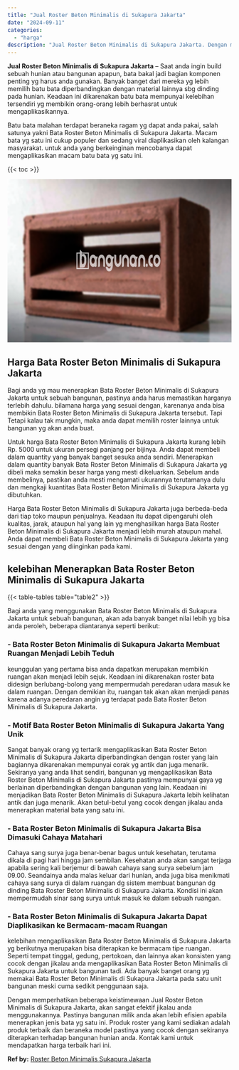 ```yaml
---
title: "Jual Roster Beton Minimalis di Sukapura Jakarta"
date: "2024-09-11"
categories: 
  - "harga"
description: "Jual Roster Beton Minimalis di Sukapura Jakarta. Dengan memperhatikan beberapa keistimewaan Jual Roster Beton Minimalis di Sukapura Jakarta, akan sangat efek..."
---
```


**Jual Roster Beton Minimalis di Sukapura Jakarta** – Saat anda ingin build sebuah hunian atau bangunan apapun, bata bakal jadi bagian komponen penting yg harus anda gunakan. Banyak banget dari mereka yg lebih memilih batu bata diperbandingkan dengan material lainnya sbg dinding pada hunian. Keadaan ini dikarenakan batu bata mempunyai kelebihan tersendiri yg membikin orang-orang lebih berhasrat untuk mengaplikasikannya.

Batu bata malahan terdapat beraneka ragam yg dapat anda pakai, salah satunya yakni Bata Roster Beton Minimalis di Sukapura Jakarta. Macam bata yg satu ini cukup populer dan sedang viral diaplikasikan oleh kalangan masyarakat. untuk anda yang berkeinginan mencobanya dapat mengaplikasikan macam batu bata yg satu ini.

{{< toc >}}

![Jual Roster Beton Minimalis di Sukapura Jakarta](/images/bata-roster-minimalis-39.png)

## Harga Bata Roster Beton Minimalis di Sukapura Jakarta

Bagi anda yg mau menerapkan Bata Roster Beton Minimalis di Sukapura Jakarta untuk sebuah bangunan, pastinya anda harus memastikan harganya terlebih dahulu. bilamana harga yang sesuai dengan, karenanya anda bisa membikin Bata Roster Beton Minimalis di Sukapura Jakarta tersebut. Tapi Tetapi kalau tak mungkin, maka anda dapat memilih roster lainnya untuk bangunan yg akan anda buat.

Untuk harga Bata Roster Beton Minimalis di Sukapura Jakarta kurang lebih Rp. 5000 untuk ukuran persegi panjang per bijinya. Anda dapat membeli dalam quantity yang banyak banget sesuka anda sendiri. Menerapkan dalam quantity banyak Bata Roster Beton Minimalis di Sukapura Jakarta yg dibeli maka semakin besar harga yang mesti dikeluarkan. Sebelum anda membelinya, pastikan anda mesti mengamati ukurannya terutamanya dulu dan mengkaji kuantitas Bata Roster Beton Minimalis di Sukapura Jakarta yg dibutuhkan.

Harga Bata Roster Beton Minimalis di Sukapura Jakarta juga berbeda-beda dari tiap toko maupun penjualnya. Keadaan itu dapat dipengaruhi oleh kualitas, jarak, ataupun hal yang lain yg menghasilkan harga Bata Roster Beton Minimalis di Sukapura Jakarta menjadi lebih murah ataupun mahal. Anda dapat membeli Bata Roster Beton Minimalis di Sukapura Jakarta yang sesuai dengan yang diinginkan pada kami.

## kelebihan Menerapkan Bata Roster Beton Minimalis di Sukapura Jakarta

{{< table-tables table="table2" >}}

Bagi anda yang menggunakan Bata Roster Beton Minimalis di Sukapura Jakarta untuk sebuah bangunan, akan ada banyak banget nilai lebih yg bisa anda peroleh, beberapa diantaranya seperti berikut:

### \- Bata Roster Beton Minimalis di Sukapura Jakarta Membuat Ruangan Menjadi Lebih Teduh

keunggulan yang pertama bisa anda dapatkan merupakan membikin ruangan akan menjadi lebih sejuk. Keadaan ini dikarenakan roster bata didesign berlubang-bolong yang mempermudah peredaran udara masuk ke dalam ruangan. Dengan demikian itu, ruangan tak akan akan menjadi panas karena adanya peredaran angin yg terdapat pada Bata Roster Beton Minimalis di Sukapura Jakarta.

### \- Motif Bata Roster Beton Minimalis di Sukapura Jakarta Yang Unik

Sangat banyak orang yg tertarik mengaplikasikan Bata Roster Beton Minimalis di Sukapura Jakarta diperbandingkan dengan roster yang lain bagiannya dikarenakan mempunyai corak yg antik dan juga menarik. Sekiranya yang anda lihat sendiri, bangunan yg mengaplikasikan Bata Roster Beton Minimalis di Sukapura Jakarta pastinya mempunyai gaya yg berlainan diperbandingkan dengan bangunan yang lain. Keadaan ini menjadikan Bata Roster Beton Minimalis di Sukapura Jakarta lebih kelihatan antik dan juga menarik. Akan betul-betul yang cocok dengan jikalau anda menerapkan material bata yang satu ini.

### \- Bata Roster Beton Minimalis di Sukapura Jakarta Bisa Dimasuki Cahaya Matahari

Cahaya sang surya juga benar-benar bagus untuk kesehatan, terutama dikala di pagi hari hingga jam sembilan. Kesehatan anda akan sangat terjaga apabila sering kali berjemur di bawah cahaya sang surya sebelum jam 09.00. Seandainya anda malas keluar dari hunian, anda juga bisa menikmati cahaya sang surya di dalam ruangan dg sistem membuat bangunan dg dinding Bata Roster Beton Minimalis di Sukapura Jakarta. Kondisi ini akan mempermudah sinar sang surya untuk masuk ke dalam sebuah ruangan.

### \- Bata Roster Beton Minimalis di Sukapura Jakarta Dapat Diaplikasikan ke Bermacam-macam Ruangan

kelebihan mengaplikasikan Bata Roster Beton Minimalis di Sukapura Jakarta yg berikutnya merupakan bisa diterapkan ke bermacam tipe ruangan. Seperti tempat tinggal, gedung, pertokoan, dan lainnya akan konsisten yang cocok dengan jikalau anda mengaplikasikan Bata Roster Beton Minimalis di Sukapura Jakarta untuk bangunan tadi. Ada banyak banget orang yg memakai Bata Roster Beton Minimalis di Sukapura Jakarta pada satu unit bangunan meski cuma sedikit penggunaan saja.

Dengan memperhatikan beberapa keistimewaan Jual Roster Beton Minimalis di Sukapura Jakarta, akan sangat efektif jikalau anda menggunakannya. Pastinya bangunan milik anda akan lebih efisien apabila menerapkan jenis bata yg satu ini. Produk roster yang kami sediakan adalah produk terbaik dan beraneka model pastinya yang cocok dengan sekiranya diterapkan terhadap bangunan hunian anda. Kontak kami untuk mendapatkan harga terbaik hari ini.

**Ref by:** [Roster Beton Minimalis Sukapura Jakarta](https://id.wikipedia.org/wiki/Roster)

